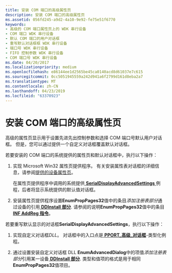 ```yaml
---
title: 安装 COM 端口的高级属性页
description: 安装 COM 端口的高级属性页
ms.assetid: 056fd245-a9d2-4a10-9e92-fe75e51f6770
keywords:
- 高级的 COM 端口属性页上的 WDK 串行设备
- COM 端口 WDK 串行设备
- 默认 COM 端口的用户对话框
- 重写默认对话框框 WDK 串行设备
- 端口号 WDK 串行设备
- FIFO 控制参数 WDK 串行设备
- COM 端口号 WDK 串行设备
ms.date: 04/20/2017
ms.localizationpriority: medium
ms.openlocfilehash: e86144ee1d2565be45ca0140acd8d61037e7c615
ms.sourcegitcommit: 0cc5051945559a242d941a6f2799d161d8eba2a7
ms.translationtype: MT
ms.contentlocale: zh-CN
ms.lasthandoff: 04/23/2019
ms.locfileid: "63370923"
---
```

# <a name="installing-an-advanced-properties-page-for-a-com-port"></a>安装 COM 端口的高级属性页





高级的属性页显示用于设置先进先出控制参数和选择 COM 端口号默认用户对话框。 但是，您可以通过提供一个自定义对话框覆盖默认对话框。

若要安装的 COM 端口的系统提供的属性页和默认对话框中，执行以下操作：

1.  实现 Microsoft Win32 属性页提供程序。 有关安装属性表对话框的详细信息，请参阅[提供的设备属性页](https://msdn.microsoft.com/library/windows/hardware/ff549784)。

    在属性页提供程序中调用的系统提供[ **SerialDisplayAdvancedSettings** ](https://msdn.microsoft.com/library/windows/hardware/ff547447)例程，后者将显示系统提供的默认值对话框。

2.  安装属性页提供程序设置**EnumPropPages32**值中的条目*添加注册表部分*通过设备的引用[ **DDInstall 部分**](https://msdn.microsoft.com/library/windows/hardware/ff547344). 请参阅的说明**EnumPropPages32**值中的条目[ **INF AddReg 指令**](https://msdn.microsoft.com/library/windows/hardware/ff546320)。

若要重写默认显示的对话框**SerialDisplayAdvancedSettings**，执行以下操作：

1.  实现自定义对话框*DLL*。 对话框中的入口点是[ **PPORT\_高级\_对话框**](https://msdn.microsoft.com/library/windows/hardware/ff546956)-类型化例程。

2.  通过设置安装自定义对话框 DLL **EnumAdvancedDialog**中的项值*添加注册表部分*引用某一设备[ **DDInstall 部分**](https://msdn.microsoft.com/library/windows/hardware/ff547344). 类型和值项的格式是用于相同**EnumPropPages32**值项目。

 

 




